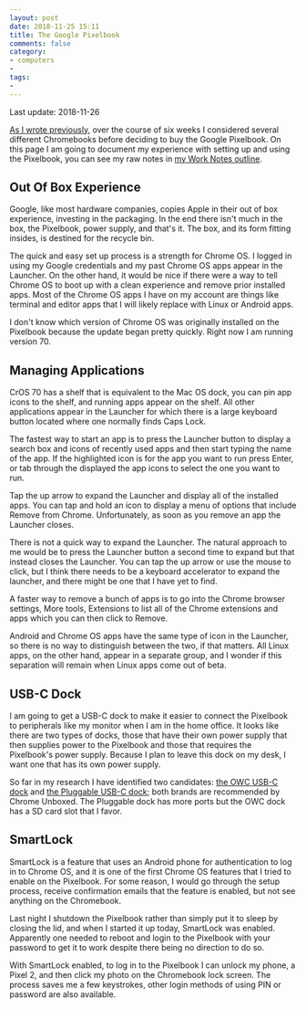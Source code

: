 ```yaml
---
layout: post
date: 2018-11-25 15:11
title: The Google Pixelbook
comments: false
category:
- computers
- 
tags:
- 
---
```

Last update: 2018-11-26

[As I wrote previously](https://writing.frankmcpherson.net/computers/2018/10/31/time-for-new-computer.html), over the course of six weeks I considered several different Chromebooks before deciding to buy the Google Pixelbook. On this page I am going to document my experience with setting up and using the Pixelbook, you can see my raw notes in [my Work Notes outline](http://instantoutliner.com/41).

## Out Of Box Experience
Google, like most hardware companies, copies Apple in their out of box experience, investing in the packaging. In the end there isn't much in the box, the Pixelbook, power supply, and that's it. The box, and its form fitting insides, is destined for the recycle bin.

The quick and easy set up process is a strength for Chrome OS. I logged in using my Google credentials and my past Chrome OS apps appear in the Launcher. On the other hand, it would be nice if there were a way to tell Chrome OS to boot up with a clean experience and remove prior installed apps. Most of the Chrome OS apps I have on my account are things like terminal and editor apps that I will likely replace with Linux or Android apps.

I don't know which version of Chrome OS was originally installed on the Pixelbook because the update began pretty quickly. Right now I am running version 70. 

## Managing Applications
CrOS 70 has a shelf that is equivalent to the Mac OS dock, you can pin app icons to the shelf, and running apps appear on the shelf. All other applications appear in the Launcher for which there is a  large keyboard button located where one normally finds Caps Lock. 

The fastest way to start an app is to press the Launcher button to display a search box and icons of recently used apps and then start typing the name of the app. If the highlighted icon is for the app you want to run press Enter, or tab through the displayed the app icons to select the one you want to run.

Tap the up arrow to expand the Launcher and display all of the installed apps. You can tap and hold an icon to display a menu of options that include Remove from Chrome. Unfortunately, as soon as you remove an app the Launcher closes.

There is not a quick way to expand the Launcher. The natural approach to me would be to press the Launcher button a second time to expand but that instead closes the Launcher. You can tap the up arrow or use the mouse to click, but I think there needs to be a keyboard accelerator to expand the launcher, and there might be one that I have yet to find. 

A faster way to remove a bunch of apps is to go into the Chrome browser settings, More tools, Extensions to list all of the Chrome extensions and apps which you can then click to Remove.

Android and Chrome OS apps have the same type of icon in the Launcher, so there is no way to distinguish between the two, if that matters. All Linux apps, on the other hand, appear in a separate group, and I wonder if this separation will remain when Linux apps come out of beta.

## USB-C Dock

I am going to get a USB-C dock to make it easier to connect the Pixelbook to peripherals like my monitor when I am in the home office. It looks like there are two types of docks, those that have their own power supply that then supplies power to the Pixelbook and those that requires the Pixelbook's power supply. Because I plan to leave this dock on my desk, I want one that has its own power supply. 

So far in my research I have identified two candidates: [the OWC USB-C dock](https://www.amazon.com/dp/B073BDY5J5/?coliid=IRVHAT0RZVFYT&colid=2OSYVCFR78X3K&psc=0&ref_=lv_ov_lig_dp_it) and [the Pluggable USB-C dock](https://www.amazon.com/dp/B076HXWR9M/?coliid=I3S8Q3HU54TEG5&colid=2OSYVCFR78X3K&psc=0&ref_=lv_ov_lig_dp_it); both brands are recommended by Chrome Unboxed. The Pluggable dock has more ports but the OWC dock has a SD card slot that I favor. 

## SmartLock

SmartLock is a feature that uses an Android phone for authentication to log in to Chrome OS, and it is one of the first Chrome OS features that I tried to enable on the Pixelbook. For some reason, I would go through the setup process, receive confirmation emails that the feature is enabled, but not see anything on the Chromebook. 

Last night I shutdown the Pixelbook rather than simply put it to sleep by closing the lid, and when I started it up today, SmartLock was enabled. Apparently one needed to reboot and login to the Pixelbook with your password to get it to work despite there being no direction to do so. 

With SmartLock enabled, to log in to the Pixelbook I can unlock my phone, a Pixel 2, and then click my photo on the Chromebook lock screen. The process saves me a few keystrokes, other login methods of using PIN or password are also available. 